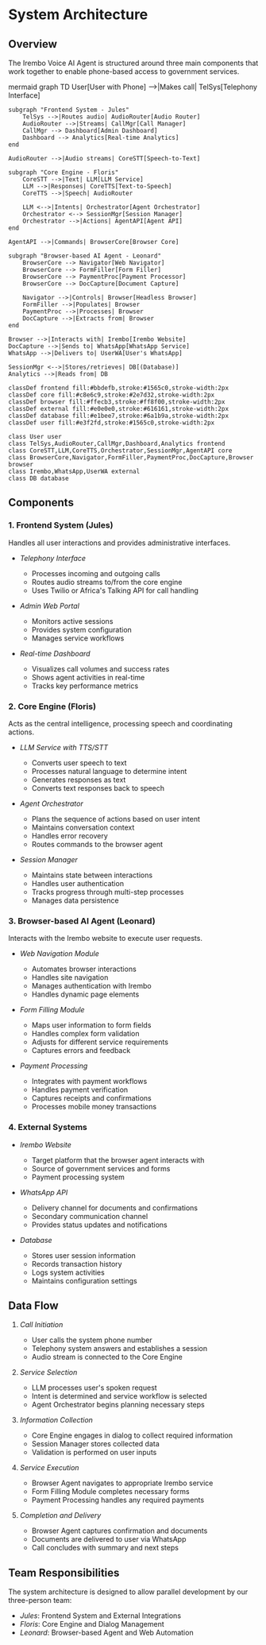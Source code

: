 # System Architecture

## Overview

The Irembo Voice AI Agent is structured around three main components that work together to enable phone-based access to government services.

mermaid
graph TD
    User[User with Phone] -->|Makes call| TelSys[Telephony Interface]
    
    subgraph "Frontend System - Jules"
        TelSys -->|Routes audio| AudioRouter[Audio Router]
        AudioRouter -->|Streams| CallMgr[Call Manager]
        CallMgr --> Dashboard[Admin Dashboard]
        Dashboard --> Analytics[Real-time Analytics]
    end
    
    AudioRouter -->|Audio streams| CoreSTT[Speech-to-Text]
    
    subgraph "Core Engine - Floris"
        CoreSTT -->|Text| LLM[LLM Service]
        LLM -->|Responses| CoreTTS[Text-to-Speech]
        CoreTTS -->|Speech| AudioRouter
        
        LLM <-->|Intents| Orchestrator[Agent Orchestrator]
        Orchestrator <--> SessionMgr[Session Manager]
        Orchestrator -->|Actions| AgentAPI[Agent API]
    end
    
    AgentAPI -->|Commands| BrowserCore[Browser Core]
    
    subgraph "Browser-based AI Agent - Leonard"
        BrowserCore --> Navigator[Web Navigator]
        BrowserCore --> FormFiller[Form Filler]
        BrowserCore --> PaymentProc[Payment Processor]
        BrowserCore --> DocCapture[Document Capture]
        
        Navigator -->|Controls| Browser[Headless Browser]
        FormFiller -->|Populates| Browser
        PaymentProc -->|Processes| Browser
        DocCapture -->|Extracts from| Browser
    end
    
    Browser -->|Interacts with| Irembo[Irembo Website]
    DocCapture -->|Sends to| WhatsApp[WhatsApp Service]
    WhatsApp -->|Delivers to| UserWA[User's WhatsApp]
    
    SessionMgr <-->|Stores/retrieves| DB[(Database)]
    Analytics -->|Reads from| DB
    
    classDef frontend fill:#bbdefb,stroke:#1565c0,stroke-width:2px
    classDef core fill:#c8e6c9,stroke:#2e7d32,stroke-width:2px
    classDef browser fill:#ffecb3,stroke:#ff8f00,stroke-width:2px
    classDef external fill:#e0e0e0,stroke:#616161,stroke-width:2px
    classDef database fill:#e1bee7,stroke:#6a1b9a,stroke-width:2px
    classDef user fill:#e3f2fd,stroke:#1565c0,stroke-width:2px
    
    class User user
    class TelSys,AudioRouter,CallMgr,Dashboard,Analytics frontend
    class CoreSTT,LLM,CoreTTS,Orchestrator,SessionMgr,AgentAPI core
    class BrowserCore,Navigator,FormFiller,PaymentProc,DocCapture,Browser browser
    class Irembo,WhatsApp,UserWA external
    class DB database


## Components

### 1. Frontend System (Jules)

Handles all user interactions and provides administrative interfaces.

* *Telephony Interface*
  * Processes incoming and outgoing calls
  * Routes audio streams to/from the core engine
  * Uses Twilio or Africa's Talking API for call handling

* *Admin Web Portal*
  * Monitors active sessions
  * Provides system configuration
  * Manages service workflows

* *Real-time Dashboard*
  * Visualizes call volumes and success rates
  * Shows agent activities in real-time
  * Tracks key performance metrics

### 2. Core Engine (Floris)

Acts as the central intelligence, processing speech and coordinating actions.

* *LLM Service with TTS/STT*
  * Converts user speech to text
  * Processes natural language to determine intent
  * Generates responses as text
  * Converts text responses back to speech

* *Agent Orchestrator*
  * Plans the sequence of actions based on user intent
  * Maintains conversation context
  * Handles error recovery
  * Routes commands to the browser agent

* *Session Manager*
  * Maintains state between interactions
  * Handles user authentication
  * Tracks progress through multi-step processes
  * Manages data persistence

### 3. Browser-based AI Agent (Leonard)

Interacts with the Irembo website to execute user requests.

* *Web Navigation Module*
  * Automates browser interactions
  * Handles site navigation
  * Manages authentication with Irembo
  * Handles dynamic page elements

* *Form Filling Module*
  * Maps user information to form fields
  * Handles complex form validation
  * Adjusts for different service requirements
  * Captures errors and feedback

* *Payment Processing*
  * Integrates with payment workflows
  * Handles payment verification
  * Captures receipts and confirmations
  * Processes mobile money transactions

### 4. External Systems

* *Irembo Website*
  * Target platform that the browser agent interacts with
  * Source of government services and forms
  * Payment processing system

* *WhatsApp API*
  * Delivery channel for documents and confirmations
  * Secondary communication channel
  * Provides status updates and notifications

* *Database*
  * Stores user session information
  * Records transaction history
  * Logs system activities
  * Maintains configuration settings

## Data Flow

1. *Call Initiation*
   * User calls the system phone number
   * Telephony system answers and establishes a session
   * Audio stream is connected to the Core Engine

2. *Service Selection*
   * LLM processes user's spoken request
   * Intent is determined and service workflow is selected
   * Agent Orchestrator begins planning necessary steps

3. *Information Collection*
   * Core Engine engages in dialog to collect required information
   * Session Manager stores collected data
   * Validation is performed on user inputs

4. *Service Execution*
   * Browser Agent navigates to appropriate Irembo service
   * Form Filling Module completes necessary forms
   * Payment Processing handles any required payments

5. *Completion and Delivery*
   * Browser Agent captures confirmation and documents
   * Documents are delivered to user via WhatsApp
   * Call concludes with summary and next steps

## Team Responsibilities

The system architecture is designed to allow parallel development by our three-person team:

* *Jules*: Frontend System and External Integrations
* *Floris*: Core Engine and Dialog Management
* *Leonard*: Browser-based Agent and Web Automation